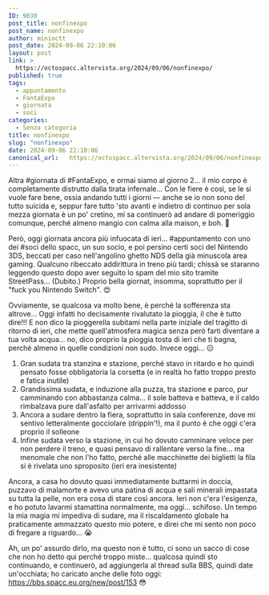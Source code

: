 ```yaml
---
ID: 9030
post_title: nonfinexpo
post_name: nonfinexpo
author: minioctt
post_date: 2024-09-06 22:10:06
layout: post
link: >
  https://octospacc.altervista.org/2024/09/06/nonfinexpo/
published: true
tags:
  - appuntamento
  - FantaExpo
  - giornata
  - soci
categories:
  - Senza categoria
title: nonfinexpo
slug: "nonfinexpo"
date: 2024-09-06 22:10:06
canonical_url:   https://octospacc.altervista.org/2024/09/06/nonfinexpo/
---
```

<!-- wp:paragraph -->
<p markdown="1">Altra #giornata di #FantaExpo, e ormai siamo al giorno 2... il mio corpo è completamente distrutto dalla tirata infernale... Con le fiere è così, se le si vuole fare bene, ossia andando tutti i giorni — anche se io non sono del tutto suicida e, seppur fare tutto 'sto avanti e indietro di continuo per sola mezza giornata è un po' cretino, mi sa continuerò ad andare di pomeriggio comunque, perché almeno mangio con calma alla maison, e boh. 🤤️</p>
<!-- /wp:paragraph -->

<!-- wp:paragraph -->
<p markdown="1">Però, oggi giornata ancora più infuocata di ieri... #appuntamento con uno dei #soci dello spacc, un suo socio, e poi persino certi soci del Nintendo 3DS, beccati per caso nell'angolino ghetto NDS della già minuscola area gaming. Qualcuno ribeccato addirittura in treno più tardi; chissà se staranno leggendo questo dopo aver seguito lo spam del mio sito tramite StreetPass... (Dubito.) Proprio bella giornat, insomma, soprattutto per il "fuck you Nintendo Switch". 😍️</p>
<!-- /wp:paragraph -->

<!-- wp:paragraph -->
<p markdown="1">Ovviamente, se qualcosa va molto bene, è perché la sofferenza sta altrove... Oggi infatti ho decisamente rivalutato la pioggia, il che è tutto dire!!! E non dico la pioggerella subitami nella parte iniziale del tragitto di ritorno di ieri, che mette quell'atmosfera magica senza però farti diventare a tua volta acqua... no, dico proprio la pioggia tosta di ieri che ti bagna, perché almeno in quelle condizioni non sudo. Invece oggi... 😑️</p>
<!-- /wp:paragraph -->

<!-- wp:list {"ordered":true} -->
<ol><!-- wp:list-item -->
<li>Gran sudata tra stanzina e stazione, perché stavo in ritardo e ho quindi pensato fosse obbligatoria la corsetta (e in realtà ho fatto troppo presto e fatica inutile)</li>
<!-- /wp:list-item -->

<!-- wp:list-item -->
<li>Grandissima sudata, e induzione alla puzza, tra stazione e parco, pur camminando con abbastanza calma... il sole batteva e batteva, e il caldo rimbalzava pure dall'asfalto per arrivarmi addosso</li>
<!-- /wp:list-item -->

<!-- wp:list-item -->
<li>Ancora a sudare dentro la fiera, soprattutto in sala conferenze, dove mi sentivo letteralmente gocciolare (drippin'!), ma il punto è che oggi c'era proprio il solleone</li>
<!-- /wp:list-item -->

<!-- wp:list-item -->
<li>Infine sudata verso la stazione, in cui ho dovuto camminare veloce per non perdere il treno, e quasi pensavo di rallentare verso la fine... ma menomale che non l'ho fatto, perché alle macchinette dei biglietti la fila si è rivelata uno sproposito (ieri era inesistente)</li>
<!-- /wp:list-item --></ol>
<!-- /wp:list -->

<!-- wp:paragraph -->
<p markdown="1">Ancora, a casa ho dovuto quasi immediatamente buttarmi in doccia, puzzavo di malamorte e avevo una patina di acqua e sali minerali impastata su tutta la pelle, non era cosa di stare così ancora. Ieri non c'era l'esigenza, e ho potuto lavarmi stamattina normalmente, ma oggi... schifoso. Un tempo la mia magia mi impediva di sudare, ma il riscaldamento globale ha praticamente ammazzato questo mio potere, e direi che mi sento non poco di fregare a riguardo... 😭</p>
<!-- /wp:paragraph -->

<!-- wp:paragraph -->
<p markdown="1">Ah, un po' assurdo dirlo, ma questo non è tutto, ci sono un sacco di cose che non ho detto qui perché troppo miste... qualcosa quindi sto continuando, e continuerò, ad aggiungerla al thread sulla BBS, quindi date un'occhiata; ho caricato anche delle foto oggi: <a href="https://bbs.spacc.eu.org/new/post/153">https://bbs.spacc.eu.org/new/post/153</a> 😳</p>
<!-- /wp:paragraph -->
